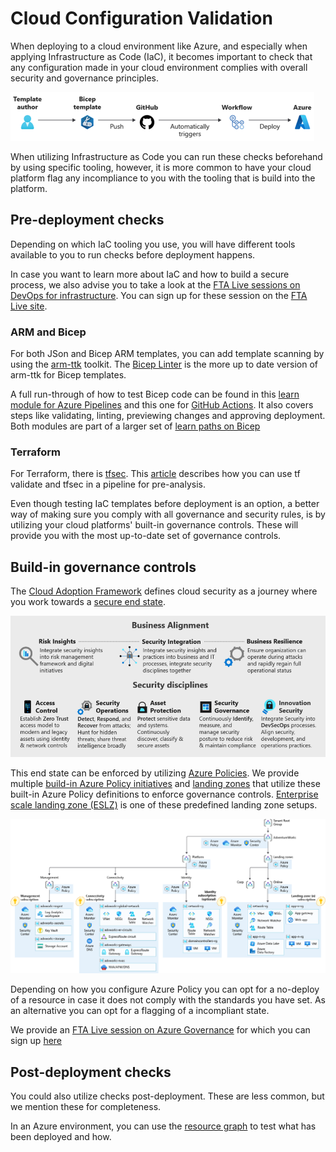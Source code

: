# Cloud Configuration Validation

When deploying to a cloud environment like Azure, and especially when applying Infrastructure as Code (IaC), it becomes important to check that any configuration made in your cloud environment complies with overall security and governance principles.

![Typical IaC workflow](media/IaC.png)

When utilizing Infrastructure as Code you can run these checks beforehand by using specific tooling, however, it is more common to have your cloud platform flag any incompliance to you with the tooling that is build into the platform.

## Pre-deployment checks

Depending on which IaC tooling you use, you will have different tools available to you to run checks before deployment happens.

In case you want to learn more about IaC and how to build a secure process, we also advise you to take a look at the [FTA Live sessions on DevOps for infrastructure](https://github.com/Azure/FTALive-Sessions/blob/main/content/devops/part-3-infra.md). You can sign up for these session on the [FTA Live site](https://fasttrack.azure.com/live/category/DevOps).

### ARM and Bicep

For both JSon and Bicep ARM templates, you can add template scanning by using the [arm-ttk](https://github.com/Azure/arm-ttk) toolkit. The [Bicep Linter](https://docs.microsoft.com/en-us/azure/azure-resource-manager/bicep/linter) is the more up to date version of arm-ttk for Bicep templates. 

A full run-through of how to test Bicep code can be found in this [learn module for Azure Pipelines](https://docs.microsoft.com/en-us/learn/modules/test-bicep-code-using-azure-pipelines/) and this one for [GitHub Actions](https://docs.microsoft.com/en-us/learn/modules/test-bicep-code-using-github-actions/). It also covers steps like validating, linting, previewing changes and approving deployment. Both modules are part of a larger set of [learn paths on Bicep](https://docs.microsoft.com/en-us/azure/azure-resource-manager/bicep/learn-bicep)

### Terraform

For Terraform, there is [tfsec](https://aquasecurity.github.io/tfsec/v1.4.2/). This [article](https://www.winopsdba.com/blog/azure-cloud-terraform-validate-and-sast.html) describes how you can use tf validate and tfsec in a pipeline for pre-analysis.

Even though testing IaC templates before deployment is an option, a better way of making sure you comply with all governance and security rules, is by utilizing your cloud platforms' built-in governance controls. These will provide you with the most up-to-date set of governance controls.

## Build-in governance controls

The [Cloud Adoption Framework](https://docs.microsoft.com/en-us/azure/cloud-adoption-framework/) defines cloud security as a journey where you work towards a [secure end state](https://docs.microsoft.com/en-us/azure/cloud-adoption-framework/secure/). 

![Envision a security end state](media/secure-methodology.png)

This end state can be enforced by utilizing [Azure Policies](https://docs.microsoft.com/en-us/azure/governance/policy/overview). We provide multiple [build-in Azure Policy initiatives](https://docs.microsoft.com/en-us/azure/governance/policy/samples/built-in-initiatives) and [landing zones](https://docs.microsoft.com/en-us/azure/cloud-adoption-framework/ready/landing-zone/implementation-options) that utilize these built-in Azure Policy definitions to enforce governance controls. [Enterprise scale landing zone (ESLZ)](https://docs.microsoft.com/en-us/azure/cloud-adoption-framework/ready/enterprise-scale/) is one of these predefined landing zone setups.

![enterprise scale hub and spoke](media/es-hubspoke.png)

Depending on how you configure Azure Policy you can opt for a no-deploy of a resource in case it does not comply with the standards you have set. As an alternative you can opt for a flagging of a incompliant state.

We provide an [FTA Live session on Azure Governance](https://github.com/Azure/FTALive-Sessions/tree/main/content/management-governance/governance) for which you can sign up [here](https://fasttrack.azure.com/live/category/Governance)

## Post-deployment checks

You could also utilize checks post-deployment. These are less common, but we mention these for completeness.

In an Azure environment, you can use the [resource graph](https://docs.microsoft.com/en-us/azure/governance/resource-graph/samples/advanced?tabs=azure-cli) to test what has been deployed and how.